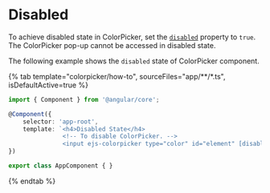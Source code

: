 # Disabled

To achieve disabled state in ColorPicker, set the [`disabled`](../../api/color-picker#disabled) property to `true`. The ColorPicker pop-up cannot be accessed in disabled state.

The following example shows the `disabled` state of ColorPicker component.

{% tab template="colorpicker/how-to", sourceFiles="app/**/*.ts", isDefaultActive=true %}

```typescript
import { Component } from '@angular/core';

@Component({
    selector: 'app-root',
    template: `<h4>Disabled State</h4>
               <!-- To disable ColorPicker. -->
               <input ejs-colorpicker type="color" id="element" [disabled]="true" />`
})

export class AppComponent { }
```

{% endtab %}